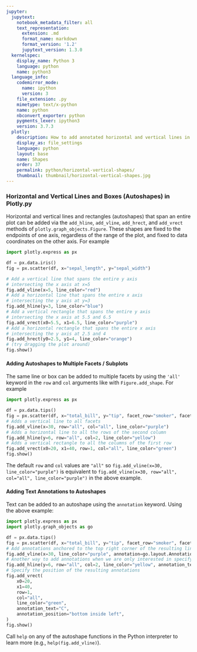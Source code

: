 ```yaml
---
jupyter:
  jupytext:
    notebook_metadata_filter: all
    text_representation:
      extension: .md
      format_name: markdown
      format_version: '1.2'
      jupytext_version: 1.3.0
  kernelspec:
    display_name: Python 3
    language: python
    name: python3
  language_info:
    codemirror_mode:
      name: ipython
      version: 3
    file_extension: .py
    mimetype: text/x-python
    name: python
    nbconvert_exporter: python
    pygments_lexer: ipython3
    version: 3.7.3
  plotly:
    description: How to add annotated horizontal and vertical lines in Python.
    display_as: file_settings
    language: python
    layout: base
    name: Shapes
    order: 37
    permalink: python/horizontal-vertical-shapes/
    thumbnail: thumbnail/horizontal-vertical-shapes.jpg
---
```


### Horizontal and Vertical Lines and Boxes (Autoshapes) in Plotly.py

Horizontal and vertical lines and rectangles (autoshapes) that span an entire
plot can be added via the `add_hline`, `add_vline`, `add_hrect`, and `add_vrect`
methods of `plotly.graph_objects.Figure`. These shapes are fixed to the
endpoints of one axis, regardless of the range of the plot, and fixed to data
coordinates on the other axis. For example


```python
import plotly.express as px

df = px.data.iris()
fig = px.scatter(df, x="sepal_length", y="sepal_width")

# Add a vertical line that spans the entire y axis
# intersecting the x axis at x=5
fig.add_vline(x=5, line_color="red")
# Add a horizontal line that spans the entire x axis
# intersecting the y axis at y=3
fig.add_hline(y=3, line_color="blue")
# Add a vertical rectangle that spans the entire y axis
# intersecting the x axis at 5.5 and 6.5
fig.add_vrect(x0=5.5, x1=6.5, line_color="purple")
# Add a horizontal rectangle that spans the entire x axis
# intersecting the y axis at 2.5 and 4
fig.add_hrect(y0=2.5, y1=4, line_color="orange")
# (try dragging the plot around)
fig.show()
```

#### Adding Autoshapes to Multiple Facets / Subplots

The same line or box can be added to multiple facets by using the `'all'`
keyword in the `row` and `col` arguments like with `Figure.add_shape`. For
example
```python
import plotly.express as px

df = px.data.tips()
fig = px.scatter(df, x="total_bill", y="tip", facet_row="smoker", facet_col="sex")
# Adds a vertical line to all facets
fig.add_vline(x=30, row="all", col="all", line_color="purple")
# Adds a horizontal line to all the rows of the second column
fig.add_hline(y=6, row="all", col=2, line_color="yellow")
# Adds a vertical rectangle to all the columns of the first row
fig.add_vrect(x0=20, x1=40, row=1, col="all", line_color="green")
fig.show()
```
The default `row` and `col` values are `"all"` so
`fig.add_vline(x=30, line_color="purple")` is equivalent
to `fig.add_vline(x=30, row="all", col="all", line_color="purple")` in the above
example.

#### Adding Text Annotations to Autoshapes

Text can be added to an autoshape using the `annotation` keyword. Using the
above example:
```python
import plotly.express as px
import plotly.graph_objects as go

df = px.data.tips()
fig = px.scatter(df, x="total_bill", y="tip", facet_row="smoker", facet_col="sex")
# Add annotations anchored to the top right corner of the resulting lines
fig.add_vline(x=30, line_color="purple", annotation=go.layout.Annotation(text="A"))
# Another way to add annotations when we are only interested in specifying text
fig.add_hline(y=6, row="all", col=2, line_color="yellow", annotation_text="B")
# Specify the position of the resulting annotations
fig.add_vrect(
    x0=20,
    x1=40,
    row=1,
    col="all",
    line_color="green",
    annotation_text="C",
    annotation_position="bottom inside left",
)
fig.show()
```
Call `help` on any of the autoshape functions in the Python interpreter to learn
more (e.g., `help(fig.add_vline)`).
